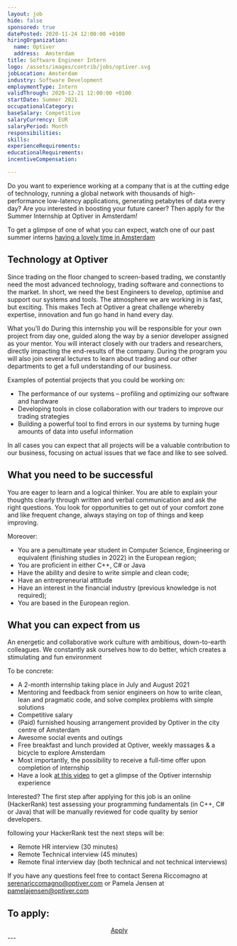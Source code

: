 ```yaml
---
layout: job
hide: false
sponsored: true
datePosted: 2020-11-24 12:00:00 +0100
hiringOrganization:
  name: Optiver
  address:  Amsterdam
title: Software Engineer Intern
logo: /assets/images/contrib/jobs/optiver.svg
jobLocation: Amsterdam
industry: Software Development
employmentType: Intern
validThrough: 2020-12-21 12:00:00 +0100
startDate: Summer 2021
occupationalCategory:
baseSalary: Competitive
salaryCurrency: EUR
salaryPeriod: Month
responsibilities:
skills:
experienceRequirements:
educationalRequirements:
incentiveCompensation:

---
```


Do you want to experience working at a company that is at the cutting edge of technology, running a global network with thousands of high-performance low-latency applications, generating petabytes of data every day? Are you interested in boosting your future career? Then apply for the Summer Internship at Optiver in Amsterdam!

To get a glimpse of one of what you can expect, watch one of our past summer interns [having a lovely time in Amsterdam](https://www.youtube.com/watch?v=vyIVv3hjC38)

## Technology at Optiver
Since trading on the floor changed to screen-based trading, we constantly need the most advanced technology, trading software and connections to the market. In short, we need the best Engineers to develop, optimise and support our systems and tools. The atmosphere we are working in is fast, but exciting. This makes Tech at Optiver a great challenge whereby expertise, innovation and fun go hand in hand every day.

What you’ll do
During this internship you will be responsible for your own project from day one, guided along the way by a senior developer assigned as your mentor. You will interact closely with our traders and researchers, directly impacting the end-results of the company. During the program you will also join several lectures to learn about trading and our other departments to get a full understanding of our business.

Examples of potential projects that you could be working on:

- The performance of our systems – profiling and optimizing our software and hardware
- Developing tools in close collaboration with our traders to improve our trading strategies
- Building a powerful tool to find errors in our systems by turning huge amounts of data into useful information

In all cases you can expect that all projects will be a valuable contribution to our business, focusing on actual issues that we face and like to see solved.

## What you need to be successful
You are eager to learn and a logical thinker. You are able to explain your thoughts clearly through written and verbal communication and ask the right questions. You look for opportunities to get out of your comfort zone and like frequent change, always staying on top of things and keep improving.

Moreover:
- You are a penultimate year student in Computer Science, Engineering or equivalent (finishing studies in 2022) in the European region;
- You are proficient in either C++, C# or Java
- Have the ability and desire to write simple and clean code;
- Have an entrepreneurial attitude
- Have an interest in the financial industry (previous knowledge is not required);
- You are based in the European region.

## What you can expect from us
An energetic and collaborative work culture with ambitious, down-to-earth colleagues. We constantly ask ourselves how to do better, which creates a stimulating and fun environment

To be concrete:

- A 2-month internship taking place in July and August 2021
- Mentoring and feedback from senior engineers on how to write clean, lean and pragmatic code, and solve complex problems with simple solutions
- Competitive salary
- (Paid) furnished housing arrangement provided by Optiver in the city centre of Amsterdam
- Awesome social events and outings
- Free breakfast and lunch provided at Optiver, weekly massages & a bicycle to explore Amsterdam
- Most importantly, the possibility to receive a full-time offer upon completion of internship
- Have a look [at this video](https://www.youtube.com/watch?v=ETX12a1gLcY) to get a glimpse of the Optiver internship experience

Interested?
The first step after applying for this job is an online (HackerRank) test assessing your programming fundamentals (in C++, C# or Java) that will be manually reviewed for code quality by senior developers.

following your HackerRank test the next steps will be:

- Remote HR interview (30 minutes)
- Remote Technical interview (45 minutes)
- Remote final interview day (both technical and not technical interviews)

If you have any questions feel free to contact Serena Riccomagno at serenariccomagno@optiver.com or Pamela Jensen at pamelajensen@optiver.com

## To apply:

<div class="to-apply" style="text-align: center">
  <a class="btn btn--dark" style="margin: 20px" href="https://www.optiver.com/eu/en/job-opportunities/eu-990203?bar=foo">
    Apply
  </a>
</div>
---
